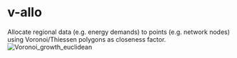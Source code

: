 # v-allo
Allocate regional data (e.g. energy demands) to points (e.g. network nodes) using Voronoi/Thiessen polygons as closeness factor.
![Voronoi_growth_euclidean](https://user-images.githubusercontent.com/88534161/181002526-64645ae0-2f5f-4ab2-8d85-de9eb7d00174.gif)
